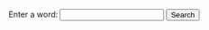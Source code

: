 <form id="dictionaryForm">
        <label for="word">Enter a word:</label>
        <input type="text" id="word" name="word" required>
        <button type="submit">Search</button>
    </form>
    <div id="definition"></div>

<script src="https://cdnjs.cloudflare.com/ajax/libs/PapaParse/5.3.0/papaparse.min.js"></script>
<script src="dict"></script>
